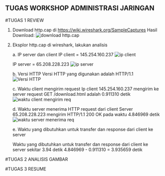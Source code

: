 ## TUGAS WORKSHOP ADMINISTRASI JARINGAN 

#TUGAS 1 REVIEW
  1. Download http.cap di https://wiki.wireshark.org/SampleCaptures
     Hasil Download:
     ![download http.cap](https://github.com/Kansaadeneva/AdminJaringan2025/issues/1#issue-2865980429)

     
  2. Eksplor http.cap di wireshark, lakukan analisis

     a. IP server dan client
        IP client = 145.254.160.237
        ![ip client](https://github.com/Kansaadeneva/AdminJaringan2025/issues/5#issue-2866162924)
     
        IP server = 65.208.228.223
        ![ip server](https://github.com/Kansaadeneva/AdminJaringan2025/issues/5#issue-2866162924)
     
     b. Versi HTTP
        Versi HTTP yang digunakan adalah HTTP/1.1
        ![Versi HTTP](https://github.com/Kansaadeneva/AdminJaringan2025/issues/4#issue-2866143869)
     
     c. Waktu client mengirim request
        Ip client 145.254.160.237 mengirim ke server request GET /download.html adalah 0.911310 detik
        ![waktu client mengirim req](https://github.com/Kansaadeneva/AdminJaringan2025/issues/2#issue-2866135380)
     
     d. Waktu server menerima HTTP request dari client
        Server 65.208.228.223 mengirim HTTP/1.1 200 OK pada waktu 4.846969 detik
        ![waktu server menerima req](https://github.com/Kansaadeneva/AdminJaringan2025/issues/3#issue-2866139406)
     
     e. Waktu yang dibutuhkan untuk transfer dan response dari client ke server

        Waktu yang dibutuhkan untuk transfer dan response dari client ke server sekitar 3.94 detik
        4.846969 - 0.911310 = 3.935659 detik


#TUGAS 2 ANALISIS GAMBAR

#TUGAS 3 RESUME
